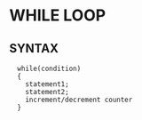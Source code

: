 # WHILE LOOP
## SYNTAX
 ```
   while(condition)
   {
     statement1;
     statement2;
     increment/decrement counter
   }
```
